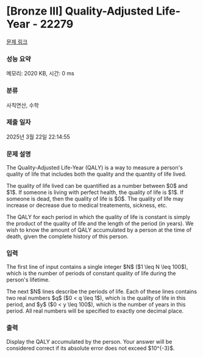# [Bronze III] Quality-Adjusted Life-Year - 22279 

[문제 링크](https://www.acmicpc.net/problem/22279) 

### 성능 요약

메모리: 2020 KB, 시간: 0 ms

### 분류

사칙연산, 수학

### 제출 일자

2025년 3월 22일 22:14:55

### 문제 설명

<p>The Quality-Adjusted Life-Year (QALY) is a way to measure a person's quality of life that includes both the quality and the quantity of life lived.</p>

<p>The quality of life lived can be quantified as a number between $0$ and $1$.  If someone is living with perfect health, the quality of life is $1$.  If someone is dead, then the quality of life is $0$.  The quality of life may increase or decrease due to medical treatements, sickness, etc.</p>

<p>The QALY for each period in which the quality of life is constant is simply the product of the quality of life and the length of the period (in years).  We wish to know the amount of QALY accumulated by a person at the time of death, given the complete history of this person.</p>

### 입력 

 <p>The first line of input contains a single integer $N$ ($1 \leq N \leq 100$), which is the number of periods of constant quality of life during the person's lifetime.</p>

<p>The next $N$ lines describe the periods of life. Each of these lines contains two real numbers $q$ ($0 < q \leq 1$), which is the quality of life in this period, and $y$ ($0 < y \leq 100$), which is the number of years in this period. All real numbers will be specified to exactly one decimal place.</p>

### 출력 

 <p>Display the QALY accumulated by the person. Your answer will be considered correct if its absolute error does not exceed $10^{-3}$.</p>

